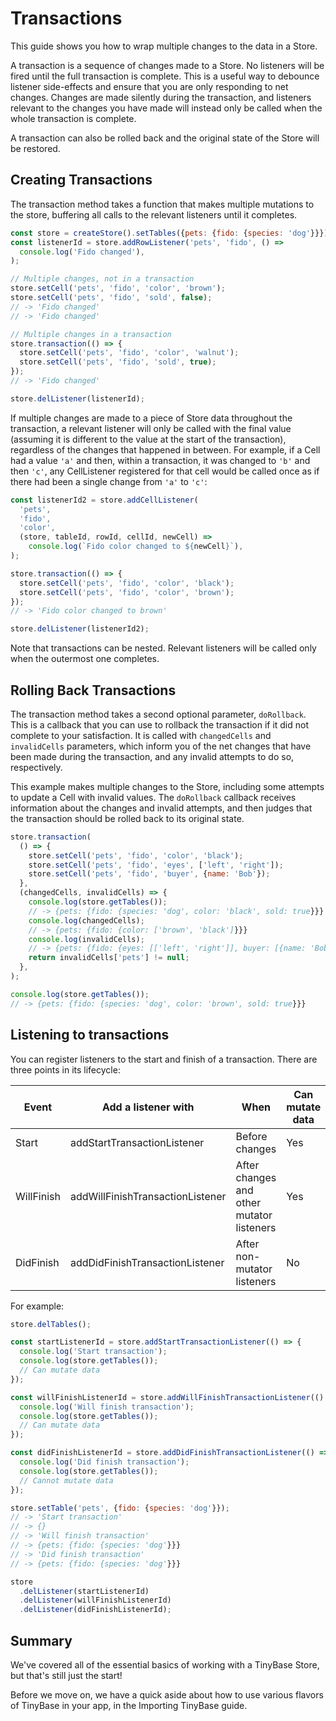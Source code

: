# Transactions

This guide shows you how to wrap multiple changes to the data in a Store.

A transaction is a sequence of changes made to a Store. No listeners will be
fired until the full transaction is complete. This is a useful way to debounce
listener side-effects and ensure that you are only responding to net changes.
Changes are made silently during the transaction, and listeners relevant to the
changes you have made will instead only be called when the whole transaction is
complete.

A transaction can also be rolled back and the original state of the Store will
be restored.

## Creating Transactions

The transaction method takes a function that makes multiple mutations to the
store, buffering all calls to the relevant listeners until it completes.

```js
const store = createStore().setTables({pets: {fido: {species: 'dog'}}});
const listenerId = store.addRowListener('pets', 'fido', () =>
  console.log('Fido changed'),
);

// Multiple changes, not in a transaction
store.setCell('pets', 'fido', 'color', 'brown');
store.setCell('pets', 'fido', 'sold', false);
// -> 'Fido changed'
// -> 'Fido changed'

// Multiple changes in a transaction
store.transaction(() => {
  store.setCell('pets', 'fido', 'color', 'walnut');
  store.setCell('pets', 'fido', 'sold', true);
});
// -> 'Fido changed'

store.delListener(listenerId);
```

If multiple changes are made to a piece of Store data throughout the
transaction, a relevant listener will only be called with the final value
(assuming it is different to the value at the start of the transaction),
regardless of the changes that happened in between. For example, if a Cell
had a value `'a'` and then, within a transaction, it was changed to `'b'`
and then `'c'`, any CellListener registered for that cell would be called
once as if there had been a single change from `'a'` to `'c'`:

```js
const listenerId2 = store.addCellListener(
  'pets',
  'fido',
  'color',
  (store, tableId, rowId, cellId, newCell) =>
    console.log(`Fido color changed to ${newCell}`),
);

store.transaction(() => {
  store.setCell('pets', 'fido', 'color', 'black');
  store.setCell('pets', 'fido', 'color', 'brown');
});
// -> 'Fido color changed to brown'

store.delListener(listenerId2);
```

Note that transactions can be nested. Relevant listeners will be called only
when the outermost one completes.

## Rolling Back Transactions

The transaction method takes a second optional parameter, `doRollback`. This is
a callback that you can use to rollback the transaction if it did not complete
to your satisfaction. It is called with `changedCells` and `invalidCells`
parameters, which inform you of the net changes that have been made during the
transaction, and any invalid attempts to do so, respectively.

This example makes multiple changes to the Store, including some attempts
to update a Cell with invalid values. The `doRollback` callback receives
information about the changes and invalid attempts, and then judges that
the transaction should be rolled back to its original state.

```js
store.transaction(
  () => {
    store.setCell('pets', 'fido', 'color', 'black');
    store.setCell('pets', 'fido', 'eyes', ['left', 'right']);
    store.setCell('pets', 'fido', 'buyer', {name: 'Bob'});
  },
  (changedCells, invalidCells) => {
    console.log(store.getTables());
    // -> {pets: {fido: {species: 'dog', color: 'black', sold: true}}}
    console.log(changedCells);
    // -> {pets: {fido: {color: ['brown', 'black']}}}
    console.log(invalidCells);
    // -> {pets: {fido: {eyes: [['left', 'right']], buyer: [{name: 'Bob'}]}}}
    return invalidCells['pets'] != null;
  },
);

console.log(store.getTables());
// -> {pets: {fido: {species: 'dog', color: 'brown', sold: true}}}
```

## Listening to transactions

You can register listeners to the start and finish of a transaction. There are
three points in its lifecycle:

| Event      | Add a listener with              | When                                      | Can mutate data |
| ---------- | -------------------------------- | ----------------------------------------- | --------------- |
| Start      | addStartTransactionListener      | Before changes                            | Yes             |
| WillFinish | addWillFinishTransactionListener | After changes and other mutator listeners | Yes             |
| DidFinish  | addDidFinishTransactionListener  | After non-mutator listeners               | No              |

For example:

```js
store.delTables();

const startListenerId = store.addStartTransactionListener(() => {
  console.log('Start transaction');
  console.log(store.getTables());
  // Can mutate data
});

const willFinishListenerId = store.addWillFinishTransactionListener(() => {
  console.log('Will finish transaction');
  console.log(store.getTables());
  // Can mutate data
});

const didFinishListenerId = store.addDidFinishTransactionListener(() => {
  console.log('Did finish transaction');
  console.log(store.getTables());
  // Cannot mutate data
});

store.setTable('pets', {fido: {species: 'dog'}});
// -> 'Start transaction'
// -> {}
// -> 'Will finish transaction'
// -> {pets: {fido: {species: 'dog'}}}
// -> 'Did finish transaction'
// -> {pets: {fido: {species: 'dog'}}}

store
  .delListener(startListenerId)
  .delListener(willFinishListenerId)
  .delListener(didFinishListenerId);
```

## Summary

We've covered all of the essential basics of working with a TinyBase Store, but
that's still just the start!

Before we move on, we have a quick aside about how to use various flavors of
TinyBase in your app, in the Importing TinyBase guide.
